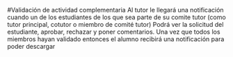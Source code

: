 #Validación de actividad complementaria
Al tutor le llegará una notificación cuando un de los estudiantes de los que sea parte de su comite tutor (como
tutor principal, cotutor o miembro de comité tutor) 
Podrá ver la solicitud del estudiante, aprobar, rechazar y poner comentarios. 
Una vez que todos los miembros hayan validado entonces el alumno recibirá una notificación para poder descargar
